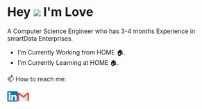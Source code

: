 # Hey <img src="https://github.com/piyushP7pravin/piyushP7pravin/blob/master/Hi.gif" width="29px">  I'm Love

A Computer Science Engineer who has 3-4 months Experience in smartData Enterprises.

-  I’m Currently Working from HOME 🏠.
-  I’m Currently Learning at HOME 🏠.

 📫 How to reach me: 
 
 <a href="https://www.linkedin.com/in/love-tyagi-b4a487150/">
   <img align="left" alt="Love Tyagi | Linkedin" width="24px" src="https://github.com/lovetyagi-17/lovetyagi-17/blob/master/Linkedin.svg" />
  </a>

 <a href="mailto:piyushpravin1998@gmail.com">
 <img align="left" alt="Love Tyagi | Gmail" width="26px" src="https://github.com/lovetyagi-17/lovetyagi-17/blob/master/Gmail.svg" />
  </a>
 
 

